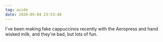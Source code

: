 ```yaml
---
tag: aside
date: 2020-05-04 23:53:40
---
```

I've been making fake cappuccinos recently with the Aeropress and hand wisked milk, and they're bad, but lots of fun. 